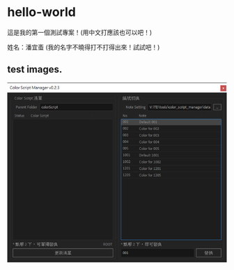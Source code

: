 # hello-world
這是我的第一個測試專案！(用中文打應該也可以吧！)

姓名：潘宜蚉 (我的名字不曉得打不打得出來！試試吧！)


## test images.
![image](./images/color_script_manager_000.png)
